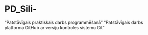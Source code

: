# PD_Sili-
“Patstāvīgais praktiskais darbs programmēšanā”
 “Patstāvīgais darbs platformā GitHub ar versiju kontroles sistēmu Git”

